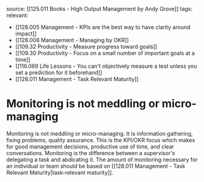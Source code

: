source: [[125.011 Books - High Output Management by Andy Grove]]
tags:
relevant:
- [[128.005 Management - KPIs are the best way to have clarity around impact]]
- [[128.008 Management - Managing by OKR]]
- [[109.32 Productivity - Measure progress toward goals]]
- [[109.30 Productivity - Focus on a small number of important goals at a time]]
- [[116.069 Life Lessons - You can't objectively measure a test unless you set a prediction for it beforehand]]
- [[128.011 Management - Task Relevant Maturity]]

# Monitoring is not meddling or micro-managing

Monitoring is not meddling or micro-managing. It is information gathering, fixing problems, quality assurance. This is the KPI/OKR focus which makes for good management decisions, productive use of time, and clear conversations. Monitoring is the difference between a supervisor's delegating a task and abdicating it.
The amount of monitoring necessary for an individual or team should be based on [[128.011 Management - Task Relevant Maturity|task-relevant maturity]].

